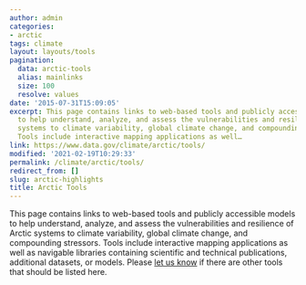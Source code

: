 ```yaml
---
author: admin
categories:
- arctic
tags: climate
layout: layouts/tools
pagination:
  data: arctic-tools
  alias: mainlinks
  size: 100
  resolve: values
date: '2015-07-31T15:09:05'
excerpt: This page contains links to web-based tools and publicly accessible models
  to help understand, analyze, and assess the vulnerabilities and resilience of Arctic
  systems to climate variability, global climate change, and compounding stressors.
  Tools include interactive mapping applications as well…
link: https://www.data.gov/climate/arctic/tools/
modified: '2021-02-19T10:29:33'
permalink: /climate/arctic/tools/
redirect_from: []
slug: arctic-highlights
title: Arctic Tools
---
```


This page contains links to web-based tools and publicly accessible models to help understand, analyze, and assess the vulnerabilities and resilience of Arctic systems to climate variability, global climate change, and compounding stressors. Tools include interactive mapping applications as well as navigable libraries containing scientific and technical publications, additional datasets, or models. Please [let us know](http://www.data.gov/climate/climate-feedback/) if there are other tools that should be listed here.
